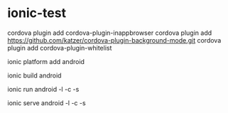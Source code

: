 # ionic-test
cordova plugin add cordova-plugin-inappbrowser
cordova plugin add https://github.com/katzer/cordova-plugin-background-mode.git
cordova plugin add cordova-plugin-whitelist

ionic platform add android

ionic build android

ionic run android -l -c -s

ionic serve android -l -c -s
